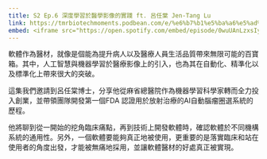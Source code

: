 ```yaml
---
title: S2 Ep.6 深度學習於醫學影像的實踐 ft. 呂任棠 Jen-Tang Lu
link: https://tmrbiotechmoments.podbean.com/e/%e6%b7%b1%e5%ba%a6%e5%ad%b8%e7%bf%92%e6%96%bc%e9%86%ab%e5%ad%b8%e5%bd%b1%e5%83%8f%e7%9a%84%e5%af%a6%e8%b8%90-ft%e5%91%82%e4%bb%bb%e6%a3%a0jentanglu/
embed: <iframe src="https://open.spotify.com/embed/episode/0wuUAnLzxsIyGJrU5TYl2B" width="100%" height="232" frameborder="0" allowtransparency="true" allow="encrypted-media"></iframe>
---
```


軟體作為醫材，就像是個能為提升病人以及醫療人員生活品質帶來無限可能的百寶箱。其中，人工智慧與機器學習於醫療影像上的引入，也為其在自動化、精準化以及標準化上帶來很大的突破。

這集我們邀請到呂任棠博士，分享他從麻省總醫院作為機器學習科學家轉而全力投入創業，並帶領團隊開發第一個FDA 認證用於放射治療的AI自動腦瘤圈選系統的歷程。

他將聊到從一開始的挖角臨床痛點，再到技術上開發軟體時，確認軟體於不同機構系統的通用性。另外，一個軟體要能夠真正地被使用，更重要的是落實臨床和站在使用者的角度出發，才能被無痛地採用，並讓軟體醫材的好處真正被實現。